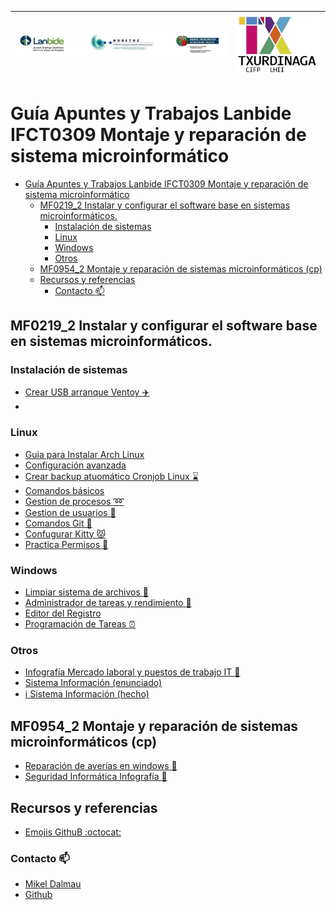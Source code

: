 | ![alt text](/MF0219_2%20Instalación%20y%20configuración/examenes/image.png) | ![alt text](/MF0219_2%20Instalación%20y%20configuración/examenes/image-1.png) |
| --- | --- |

# Guía Apuntes y Trabajos Lanbide IFCT0309 Montaje y reparación de sistema microinformático

- [Guía Apuntes y Trabajos Lanbide IFCT0309 Montaje y reparación de sistema microinformático](#guía-apuntes-y-trabajos-lanbide-ifct0309-montaje-y-reparación-de-sistema-microinformático)
  - [MF0219\_2 Instalar y configurar el software base en sistemas microinformáticos.](#mf0219_2-instalar-y-configurar-el-software-base-en-sistemas-microinformáticos)
    - [Instalación de sistemas](#instalación-de-sistemas)
    - [Linux](#linux)
    - [Windows](#windows)
    - [Otros](#otros)
  - [MF0954\_2 Montaje y reparación de sistemas microinformáticos (cp)](#mf0954_2-montaje-y-reparación-de-sistemas-microinformáticos-cp)
  - [Recursos y referencias](#recursos-y-referencias)
    - [Contacto :mailbox:](#contacto-mailbox)


## MF0219_2 Instalar y configurar el software base en sistemas microinformáticos.

### Instalación de sistemas 
- [Crear USB arranque Ventoy :airplane:](<MF0219_2 Instalación y configuración/Crear USB de arranque con Ventoy.md>)
- [](<MF0219_2 Instalación y configuración/Crear-Imagen-Disco-Virtual-Box.md>)

### Linux
- [Guia para Instalar Arch Linux](<MF0219_2 Instalación y configuración/Instalado Arch Linux.md>)
- [Configuración avanzada](<MF0219_2 Instalación y configuración/configuración avanzada/configuraciónavanzada.md>)
- [Crear backup atuomático Cronjob Linux :hourglass:](<MF0219_2 Instalación y configuración/Backup.md>)
- [Comandos básicos](<MF0219_2 Instalación y configuración/comandos-basicos-linux.md>)
- [Gestion de procesos :loop:](<MF0219_2 Instalación y configuración/gestion-de-procesos.md>)
- [Gestion de usuarios :busts_in_silhouette:](<MF0219_2 Instalación y configuración/gestion-de-usuarios-en-linux.md>)
- [Comandos Git :construction:](<MF0219_2 Instalación y configuración/git.md>)
- [Confugurar Kitty :pouting_cat:](<MF0219_2 Instalación y configuración/ConfigurarKitty.md>)
- [Practica Permisos :key:](<MF0219_2 Instalación y configuración/practica-permisos.md >)

### Windows 
- [Limpiar sistema de archivos :open_file_folder:](<MF0219_2 Instalación y configuración/limpiar-sistema-archivos-windows.md>)
- [Administrador de tareas y rendimiento :battery:](<MF0219_2 Instalación y configuración/Administrador de tareas y rendimiento/tareasyrendimiento.md>)
- [Editor del Registro](<MF0219_2 Instalación y configuración/Editor del registro del sistema (regedit)/regedit.md>)
- [Programación de Tareas ⏰](<MF0219_2 Instalación y configuración/Programación de Tareas en Windows/Programación de Tareas.md>)

### Otros
- [Infografía Mercado laboral y puestos de trabajo IT :construction_worker:](<MF0219_2 Instalación y configuración/mercado laboral/Puestos de trabajo.md>)
- [Sistema Información (enunciado)](<MF0219_2 Instalación y configuración/sistema-información/sistema-informacion.md>)
- [:information_source: Sistema Información (hecho) ](<MF0219_2 Instalación y configuración/sistema-información/sistema-información-mikel.md>)
## MF0954_2 Montaje y reparación de sistemas microinformáticos (cp)

- [Reparación de averías en windows :wrench:](<MF0954_2 Reparación/Reparación de averías en windows/reparación_windows.md>)
- [Seguridad Informática Infografía :moyai:](<MF0954_2 Reparación/Seguridad informática/Infografía Amenazas de Seguridad/Enunciado.md>)

## Recursos y referencias

- [Emojis GithuB :octocat:](https://gist.github.com/rxaviers/7360908)

### Contacto :mailbox:

- [Mikel Dalmau](www.mikeldalmau.com)
- [Github](https://github.com/mikeldalmauc)